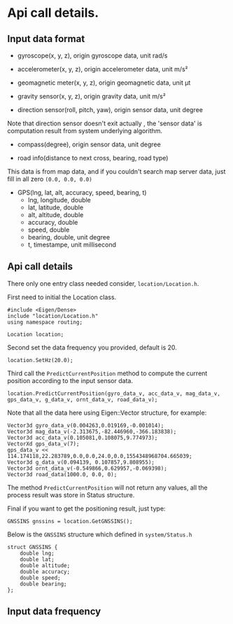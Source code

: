 # Api call details.

## Input data format

- gyroscope(x, y, z), origin gyroscope data, unit rad/s

- accelerometer(x, y, z), origin accelerometer data, unit m/s²

- geomagnetic meter(x, y, z), origin geomagnetic data, unit μt

- gravity sensor(x, y, z), origin gravity data, unit m/s²

- direction sensor(roll, pitch, yaw), origin sensor data, unit degree

Note that direction sensor doesn't exit actually , the 'sensor data' is computation result from system underlying algorithm.

- compass(degree), origin sensor data, unit degree

- road info(distance to next cross, bearing, road type)

This data is from map data, and if you couldn't search map server data, just fill in all zero `(0.0, 0.0, 0.0)`

- GPS(lng, lat, alt, accuracy, speed, bearing, t)
  - lng, longitude, double
  - lat, latitude, double
  - alt, altitude, double
  - accuracy, double
  - speed, double
  - bearing, double, unit degree
  - t, timestampe, unit millisecond

## Api call details

There only one entry class needed consider, `location/Location.h`.

First need to initial the Location class.

```
#include <Eigen/Dense>
include "location/Location.h"
using namespace routing;

Location location;
```

Second set the data frequency you provided, default is 20.

```
location.SetHz(20.0);
```

Third call the `PredictCurrentPosition` method to compute the current position according to the input sensor data.

```
location.PredictCurrentPosition(gyro_data_v, acc_data_v, mag_data_v, gps_data_v, g_data_v, ornt_data_v, road_data_v);
```

Note that all the data here using Eigen::Vector structure, for example:

```
Vector3d gyro_data_v(0.004263,0.019169,-0.001014);
Vector3d mag_data_v(-2.313675,-82.446960,-366.183838);
Vector3d acc_data_v(0.105081,0.108075,9.774973);
VectorXd gps_data_v(7);
gps_data_v << 114.174118,22.283789,0.0,0.0,24.0,0.0,1554348968704.665039;
Vector3d g_data_v(0.094139, 0.107857,9.808955);
Vector3d ornt_data_v(-0.549866,0.629957,-0.069398);
Vector3d road_data(1000.0, 0.0, 0);
```

The method `PredictCurrentPosition` will not return any values, all the process result was store in Status structure.

Final if you want to get the positioning result, just type:

```
GNSSINS gnssins = location.GetGNSSINS();
```

Below is the `GNSSINS` structure which defined in `system/Status.h`

```
struct GNSSINS {
    double lng;
    double lat;
    double altitude;
    double accuracy;
    double speed;
    double bearing;
};
```

## Input data frequency

